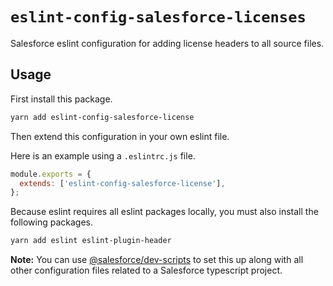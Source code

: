 # `eslint-config-salesforce-licenses`

Salesforce eslint configuration for adding license headers to all source files.

## Usage

First install this package.

```bash
yarn add eslint-config-salesforce-license
```

Then extend this configuration in your own eslint file.

Here is an example using a `.eslintrc.js` file.

```javascript
module.exports = {
  extends: ['eslint-config-salesforce-license'],
};
```

Because eslint requires all eslint packages locally, you must also install the following packages.

```bash
yarn add eslint eslint-plugin-header
```

**Note:** You can use [@salesforce/dev-scripts](../dev-scripts) to set this up along with all other configuration files related to a Salesforce typescript project.
